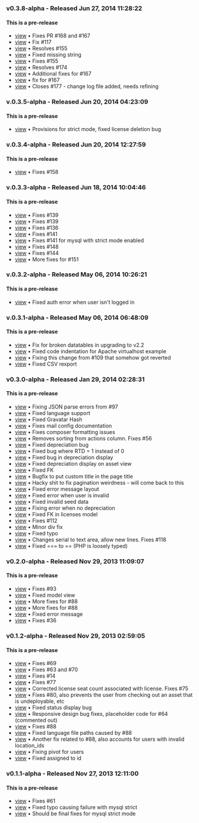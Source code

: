 

###  v0.3.8-alpha - Released Jun 27, 2014 11:28:22
#### This is a pre-release 
* <a href="http://github.com/snipe/snipe-it/commit/3e7a9e45d1954531bbc3b73f2ed59dd16d59c657">view</a> &bull; Fixes PR #168 and #167 
* <a href="http://github.com/snipe/snipe-it/commit/945cb3253f1349e30aafa4e7cb57bb507a2ea0cc">view</a> &bull; Fix #117 
* <a href="http://github.com/snipe/snipe-it/commit/6f42b3045e2a65cdf98ec1038284cc2ecf01fa5d">view</a> &bull; Resolves #155 
* <a href="http://github.com/snipe/snipe-it/commit/380417953b6b67a506f0cc395fd2dfb744cf26cd">view</a> &bull; Fixed missing string 
* <a href="http://github.com/snipe/snipe-it/commit/b09aec67f1ab76ff0435a2e1e49b179c3d73bc12">view</a> &bull; Fixes #155 
* <a href="http://github.com/snipe/snipe-it/commit/124acc89c4027e346daf54c62cb38b85586de870">view</a> &bull; Resolves #174 
* <a href="http://github.com/snipe/snipe-it/commit/afabd2814205fdcd83b7bf9ce9095aa367b08311">view</a> &bull; Additional fixes for #167 
* <a href="http://github.com/snipe/snipe-it/commit/a170efae2796314896d548d86b79d89d859c37d2">view</a> &bull; fix for #167 
* <a href="http://github.com/snipe/snipe-it/commit/ec9eab81bfb3b35bfe7ad06008b26f19009e6638">view</a> &bull; Closes #177 - change log file added, needs refining 


###  v.0.3.5-alpha - Released Jun 20, 2014 04:23:09
#### This is a pre-release 
* <a href="http://github.com/snipe/snipe-it/commit/d1499deecdff3c7a4235ffdfad5adbddc1a5098f">view</a> &bull; Provisions for strict mode, fixed license deletion bug 


###  v.0.3.4-alpha - Released Jun 20, 2014 12:27:59
#### This is a pre-release 
* <a href="http://github.com/snipe/snipe-it/commit/08d05b481f6366ad48fcdce72a8df53755f5dee8">view</a> &bull; Fixes #158 


###  v.0.3.3-alpha - Released Jun 18, 2014 10:04:46
#### This is a pre-release 
* <a href="http://github.com/snipe/snipe-it/commit/3518ab9f55f7992d6d4f886389d67b062a02f2d8">view</a> &bull; Fixes #139 
* <a href="http://github.com/snipe/snipe-it/commit/ad9b1fc446ab15157502fe7c52ddbda455e3ea8f">view</a> &bull; Fixes #139 
* <a href="http://github.com/snipe/snipe-it/commit/dfa5d1c64205b23c4c3d16190d1478da8aa0edbb">view</a> &bull; Fixes #136 
* <a href="http://github.com/snipe/snipe-it/commit/9714178ce1fa1e2814389e4b6b82eb596a650084">view</a> &bull; Fixes #141 
* <a href="http://github.com/snipe/snipe-it/commit/607484b29407718238571eb5269c9c27830338f7">view</a> &bull; Fixes #141 for mysql with strict mode enabled 
* <a href="http://github.com/snipe/snipe-it/commit/cbc945299e7f67f5f10dfdc6a875e5c53ac8440a">view</a> &bull; Fixes #148 
* <a href="http://github.com/snipe/snipe-it/commit/dc256583d410cb09253e30b075149c79fb4864e5">view</a> &bull; Fixes #144 
* <a href="http://github.com/snipe/snipe-it/commit/610c405aa50118163ad5d26d43e4bf6c2456f624">view</a> &bull; More fixes for #151 


###  v.0.3.2-alpha - Released May 06, 2014 10:26:21
#### This is a pre-release 
* <a href="http://github.com/snipe/snipe-it/commit/f4c5da57d0397877d90aa398267e59fcffee7b47">view</a> &bull; Fixed auth error when user isn't logged in 


###  v.0.3.1-alpha - Released May 06, 2014 06:48:09
#### This is a pre-release 
* <a href="http://github.com/snipe/snipe-it/commit/efad5db082d1461ea26556fad2f1671a49dc1480">view</a> &bull; Fix for broken datatables in upgrading to v2.2 
* <a href="http://github.com/snipe/snipe-it/commit/5690e9ce1f178486179ce6cdfb00ca417acd87dd">view</a> &bull; Fixed code indentation for Apache virtualhost example 
* <a href="http://github.com/snipe/snipe-it/commit/67aba76d3f83c5f374c05fe07d52eebd81d13278">view</a> &bull; Fixing this change from #109 that somehow got reverted 
* <a href="http://github.com/snipe/snipe-it/commit/06067fc19c0127fdcbb78541e7cdc8e77f5444ac">view</a> &bull; Fixed CSV rexport 


###  v0.3.0-alpha - Released Jan 29, 2014 02:28:31
#### This is a pre-release 
* <a href="http://github.com/snipe/snipe-it/commit/d91d75abe4df19dd6cd54705ba9967295973ced0">view</a> &bull; Fixing JSON parse errors from #97 
* <a href="http://github.com/snipe/snipe-it/commit/baab758377e117a86c3273dd1d6e03e66b02dc8b">view</a> &bull; Fixed language support 
* <a href="http://github.com/snipe/snipe-it/commit/a678ec41714f5d7f77418b5933bc112aa67eae9c">view</a> &bull; Fixed Gravatar Hash 
* <a href="http://github.com/snipe/snipe-it/commit/c08d672e4923b12972eae76d0699e6a301f911cd">view</a> &bull; Fixes mail config documentation 
* <a href="http://github.com/snipe/snipe-it/commit/fba853a6a7a2f8166265cac2e99a526fd9b88c7b">view</a> &bull; Fixes composer formatting issues 
* <a href="http://github.com/snipe/snipe-it/commit/c11510fdcac2b2de09ae9e241c846426bdf0b187">view</a> &bull; Removes sorting from actions column.  Fixes #56 
* <a href="http://github.com/snipe/snipe-it/commit/ae05f2701559a841cb8d9bc8767e6d7a56dcd93c">view</a> &bull; Fixed depreciation bug 
* <a href="http://github.com/snipe/snipe-it/commit/d591c1ea0495de091eb0f71daa8572929096c897">view</a> &bull; Fixed bug where RTD = 1 instead of 0 
* <a href="http://github.com/snipe/snipe-it/commit/e49420f62d26405b2fa0385f0ae7b3009b3beeaf">view</a> &bull; Fixed bug in depreciation display 
* <a href="http://github.com/snipe/snipe-it/commit/1dc7fd1bdf8852fed6d886938f632c8ea69d4798">view</a> &bull; Fixed depreciation display on asset view 
* <a href="http://github.com/snipe/snipe-it/commit/211a527ae176df667f6f8fbc95901c53a368d8e2">view</a> &bull; Fixed FK 
* <a href="http://github.com/snipe/snipe-it/commit/aaebaa8d36158aafc61988a6370239e85f2e75e5">view</a> &bull; Bugfix to put custom title in the page title 
* <a href="http://github.com/snipe/snipe-it/commit/194150bbf0493512018390d011e8d88d144e9763">view</a> &bull; Hacky shit to fix pagination weirdness - will come back to this 
* <a href="http://github.com/snipe/snipe-it/commit/5fb649b59e76aa9db6e433ad8c9fc75b4b8d5fc2">view</a> &bull; Fixed error message layout 
* <a href="http://github.com/snipe/snipe-it/commit/7bc9a53b133895206a3df230baca50d3879abbe5">view</a> &bull; Fixed error when user is invalid 
* <a href="http://github.com/snipe/snipe-it/commit/82de635a75aba376209b741ce1ed4497b91e65e0">view</a> &bull; Fixed invalid seed data 
* <a href="http://github.com/snipe/snipe-it/commit/b697c77cd85416ca502ec3bb28c990099c7faae3">view</a> &bull; Fixing error when no depreciation 
* <a href="http://github.com/snipe/snipe-it/commit/432f44118f46381bdaa44daf61dfa35677aba0ee">view</a> &bull; Fixed FK in licenses model 
* <a href="http://github.com/snipe/snipe-it/commit/4468cbd096e9990300240205baf7139eafbc423c">view</a> &bull; Fixes #112 
* <a href="http://github.com/snipe/snipe-it/commit/cd62be0de03da071f344c8f66730cbc9e1475fb7">view</a> &bull; Minor div fix 
* <a href="http://github.com/snipe/snipe-it/commit/9c369d72e1e7e29f3c205586c916b2f42b250047">view</a> &bull; Fixed typo 
* <a href="http://github.com/snipe/snipe-it/commit/60d94eea04d1ebb93704e6a0d20621ff18708272">view</a> &bull; Changes serial to text area, allow new lines. Fixes #118 
* <a href="http://github.com/snipe/snipe-it/commit/580590b4c0b4a2f76ef8edfe02de986267fc7395">view</a> &bull; Fixed  === to  == (PHP is loosely typed) 


###  v0.2.0-alpha - Released Nov 29, 2013 11:09:07
#### This is a pre-release 
* <a href="http://github.com/snipe/snipe-it/commit/06cbd0723e415d81ea12aa48f2c37188741b2dbc">view</a> &bull; Fixes #93 
* <a href="http://github.com/snipe/snipe-it/commit/e305099b45401c871f16fec23c200080830fcd5d">view</a> &bull; Fixed model view 
* <a href="http://github.com/snipe/snipe-it/commit/7003eff42ca0e0ea2b9070187c0afd8ba1a8d8b0">view</a> &bull; More fixes for #88 
* <a href="http://github.com/snipe/snipe-it/commit/567f395afaa19335671f366ce889630426f33273">view</a> &bull; More fixes for #88 
* <a href="http://github.com/snipe/snipe-it/commit/02f1977d301cd449aa806e02e8a829516d436ef7">view</a> &bull; Fixed error message 
* <a href="http://github.com/snipe/snipe-it/commit/11c657ffa4c3bdd01cd04b81d01980b2d795107c">view</a> &bull; Fixes #36 


###  v0.1.2-alpha - Released Nov 29, 2013 02:59:05
#### This is a pre-release 
* <a href="http://github.com/snipe/snipe-it/commit/b1aa67ddb72158513f0a706996c8c1f5b3609aa5">view</a> &bull; Fixes #69 
* <a href="http://github.com/snipe/snipe-it/commit/aa38d83ba6369215451d905e599492214e9f4b8b">view</a> &bull; Fixes #63 and #70 
* <a href="http://github.com/snipe/snipe-it/commit/65cd28aad3903e11879e01faba382454dec7e75c">view</a> &bull; Fixes #14 
* <a href="http://github.com/snipe/snipe-it/commit/6552401fd869fd285aef5e217438f4f055b53ab6">view</a> &bull; Fixes #77 
* <a href="http://github.com/snipe/snipe-it/commit/012a889444fa25b174a5fb2c67e89c8c5fcf09aa">view</a> &bull; Corrected license seat count associated with license. Fixes #75 
* <a href="http://github.com/snipe/snipe-it/commit/9e189aa309750c221c27352f35e2ca1f5fab9173">view</a> &bull; Fixes #80, also prevents the user from checking out an asset that is undeployable, etc 
* <a href="http://github.com/snipe/snipe-it/commit/8680d98bc36bffa08f87020300b315d26be09928">view</a> &bull; Fixed status display bug 
* <a href="http://github.com/snipe/snipe-it/commit/4fcdf72ab6505625f244a6e6ee8683204fb81ccd">view</a> &bull; Responsive design bug fixes, placeholder code for #64 (commented out) 
* <a href="http://github.com/snipe/snipe-it/commit/d9a37f38228d55bb6265efc626e3ab7919013362">view</a> &bull; Fixes #88 
* <a href="http://github.com/snipe/snipe-it/commit/5858bfb99b2144fbc805ec62cc90e6aaaf019f77">view</a> &bull; Fixed language file paths caused by #88 
* <a href="http://github.com/snipe/snipe-it/commit/9f7cbc8a4f01ddf2596e831f658c9a8c321b2f46">view</a> &bull; Another fix related to #88, also accounts for users with invalid location_ids 
* <a href="http://github.com/snipe/snipe-it/commit/f0f07b578b2439a627e5e946df0849d88d8526cf">view</a> &bull; Fixing pivot for users 
* <a href="http://github.com/snipe/snipe-it/commit/9fa826b2e77ce22d25a8b3094bc825802d25be85">view</a> &bull; Fixed assigned to id 


###  v0.1.1-alpha - Released Nov 27, 2013 12:11:00
#### This is a pre-release 
* <a href="http://github.com/snipe/snipe-it/commit/1527b88fd671a20c879c9b2061ae95f3b386ba27">view</a> &bull; Fixes #61 
* <a href="http://github.com/snipe/snipe-it/commit/4c0af1eae1031c2630f6e29cc73f8a9dfac1081c">view</a> &bull; Fixed typo causing failure with mysql strict 
* <a href="http://github.com/snipe/snipe-it/commit/0e3bcfecd05a39bfea6fc7ba11cb24d9d49e6d86">view</a> &bull; Should be final fixes for mysql strict mode 
